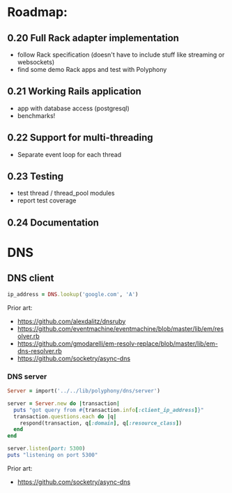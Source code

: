 # Roadmap:

## 0.20 Full Rack adapter implementation

- follow Rack specification (doesn't have to include stuff like streaming or
  websockets)
- find some demo Rack apps and test with Polyphony

## 0.21 Working Rails application

- app with database access (postgresql)
- benchmarks!

## 0.22 Support for multi-threading

- Separate event loop for each thread

## 0.23 Testing

- test thread / thread_pool modules
- report test coverage

## 0.24 Documentation

# DNS

## DNS client

```ruby
ip_address = DNS.lookup('google.com', 'A')
```

Prior art:

- https://github.com/alexdalitz/dnsruby
- https://github.com/eventmachine/eventmachine/blob/master/lib/em/resolver.rb
- https://github.com/gmodarelli/em-resolv-replace/blob/master/lib/em-dns-resolver.rb
- https://github.com/socketry/async-dns

### DNS server

```ruby
Server = import('../../lib/polyphony/dns/server')

server = Server.new do |transaction|
  puts "got query from #{transaction.info[:client_ip_address]}"
  transaction.questions.each do |q|
    respond(transaction, q[:domain], q[:resource_class])
  end
end

server.listen(port: 5300)
puts "listening on port 5300"
```

Prior art:

- https://github.com/socketry/async-dns
